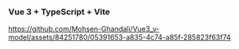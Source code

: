 ### Vue 3 + TypeScript + Vite

https://github.com/Mohsen-Ghandali/Vue3_v-model/assets/84251780/05391653-a835-4c74-a85f-285823f63f74
